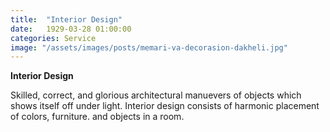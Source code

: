 ```yaml
---
title:  "Interior Design"
date:   1929-03-28 01:00:00
categories: Service
image: "/assets/images/posts/memari-va-decorasion-dakheli.jpg"
---
```

**Interior Design**

Skilled, correct, and glorious architectural manuevers of objects which shows itself off under light.
Interior design consists of harmonic placement of colors, furniture. and objects in a room.